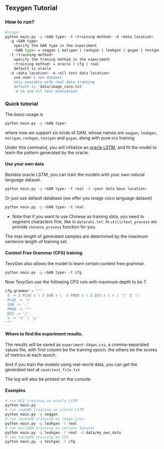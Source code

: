 ## Texygen Tutorial

### How to run?

```bash 
#usage:
python main.py -g <GAN type> -t <training method> -d <data location>
  -g <GAN type>  
    specify the GAN type in the experiment
    <GAN type> = seqgan | maligan | rankgan | leakgan | gsgan | textgan | mle
  -t <training method>
    specify the traning method in the experiment
    <training method> = oracle | cfg | real
    default is oracle
  -d <data location> -e <nll test data location>
    use user's own dataset
    only avaiable with real data training 
    default is 'data/image_coco.txt'
    -e to use nll test evaluation
```

### Quick tutorial
The *basic* usage is 
```bash 
python main.py -g <GAN type>
```
where now we support six kinds of GAN, whose names are
 `seqgan`,  `leakgan`,  `maligan`,  `rankgan`,  `textgan` and `gsgan`, along with pure `mle` training
 
Under this command, you will initialize an [oracle LSTM](https://arxiv.org/abs/1609.05473), 
and fit the model to learn the pattern generated by the oracle.


#### Use your own data
Besides oracle LSTM, you can train the models with your own natural language dataset.
```bash 
python main.py -g <GAN type> -t real -d <your data base location> 
```
Or just use default database (we offer you image coco language dataset)
```bash 
python main.py -g <GAN type> -t real 
```

* Note that if you want to use Chinese as training data, you need to segment characters first, like in `data/shi.txt`.
 In `utils/text_process` we provide `chinese_process` function for you.

The max length of generated samples are determined by the maximum sentence length of training set.

#### Context Free Grammar (CFG) training
TexyGen also allows the model to learn certain context free grammar.
 ```bash 
python main.py -g <GAN type> -t cfg
```

Now TexyGen use the following CFG rule with maximum depth to be 7.
 ```python 
cfg_grammar = """
  S -> S PLUS x | S SUB x |  S PROD x | S DIV x | x | '(' S ')'
  PLUS -> '+'
  SUB -> '-'
  PROD -> '*'
  DIV -> '/'
  x -> 'x' | 'y'
"""
```

#### Where to find the experiment results.

The results will be saved as `experiment-XXgan.csv`, a comma-separated values file, with first column be the training epoch,
 the others be the scores of metrics at each epoch.

And if you train the models using real-world data, you can get the generated text at `save\test_file.txt`

The log will also be printed on the console. 

#### Examples

```bash 
# run MLE training on oracle LSTM
python main.py 
# run seqGAN training on oracle LSTM
python main.py -g seqgan
# run leakGAN training on image_coco
python main.py -g leakgan -t real
# run maliGAN training on certain dataset
python main.py -g leakgan -t real -d data/my_own_data
# run textGAN training on CFG
python main.py -g textgan -t cfg
```
